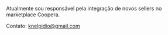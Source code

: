 Atualmente sou responsável pela integração de novos sellers no marketplace Coopera.

Contato: knelpidio@gmail.com


